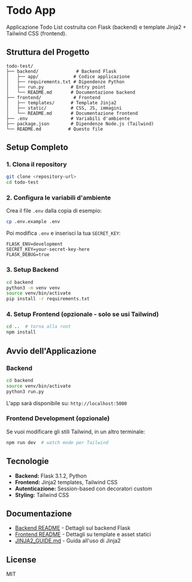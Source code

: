 # Todo App

Applicazione Todo List costruita con Flask (backend) e template Jinja2 + Tailwind CSS (frontend).

## Struttura del Progetto

```
todo-test/
├── backend/              # Backend Flask
│   ├── app/             # Codice applicazione
│   ├── requirements.txt # Dipendenze Python
│   ├── run.py          # Entry point
│   └── README.md       # Documentazione backend
├── frontend/            # Frontend
│   ├── templates/      # Template Jinja2
│   ├── static/         # CSS, JS, immagini
│   └── README.md       # Documentazione frontend
├── .env                # Variabili d'ambiente
├── package.json        # Dipendenze Node.js (Tailwind)
└── README.md          # Questo file
```

## Setup Completo

### 1. Clona il repository

```bash
git clone <repository-url>
cd todo-test
```

### 2. Configura le variabili d'ambiente

Crea il file `.env` dalla copia di esempio:

```bash
cp .env.example .env
```

Poi modifica `.env` e inserisci la tua `SECRET_KEY`:

```
FLASK_ENV=development
SECRET_KEY=your-secret-key-here
FLASK_DEBUG=true
```

### 3. Setup Backend

```bash
cd backend
python3 -m venv venv
source venv/bin/activate
pip install -r requirements.txt
```

### 4. Setup Frontend (opzionale - solo se usi Tailwind)

```bash
cd ..  # torna alla root
npm install
```

## Avvio dell'Applicazione

### Backend

```bash
cd backend
source venv/bin/activate
python3 run.py
```

L'app sarà disponibile su: `http://localhost:5000`

### Frontend Development (opzionale)

Se vuoi modificare gli stili Tailwind, in un altro terminale:

```bash
npm run dev  # watch mode per Tailwind
```

## Tecnologie

- **Backend:** Flask 3.1.2, Python
- **Frontend:** Jinja2 templates, Tailwind CSS
- **Autenticazione:** Session-based con decoratori custom
- **Styling:** Tailwind CSS

## Documentazione

- [Backend README](backend/README.md) - Dettagli sul backend Flask
- [Frontend README](frontend/README.md) - Dettagli su template e asset statici
- [JINJA2_GUIDE.md](JINJA2_GUIDE.md) - Guida all'uso di Jinja2

## License

MIT
